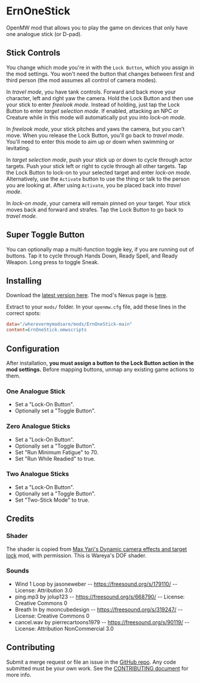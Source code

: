 # ErnOneStick

OpenMW mod that allows you to play the game on devices that only have one analogue stick (or D-pad).

## Stick Controls
You change which mode you're in with the `Lock Button`, which you assign in the mod settings. You won't need the button that changes between first and third person (the mod assumes all control of camera modes).

In *travel mode*, you have tank controls. Forward and back move your character, left and right yaw the camera. Hold the Lock Button and then use your stick to enter *freelook mode*. Instead of holding, just tap the Lock Button to enter *target selection mode*. If enabled, attacking an NPC or Creature while in this mode will automatically put you into *lock-on mode*.

In *freelook mode*, your stick pitches and yaws the camera, but you can't move. When you release the Lock Button, you'll go back to *travel mode*. You'll need to enter this mode to aim up or down when swimming or levitating.

In *target selection mode*, push your stick up or down to cycle through actor targets. Push your stick left or right to cycle through all other targets. Tap the Lock Button to lock-on to your selected target and enter *lock-on mode*. Alternatively, use the `Activate` button to use the thing or talk to the person you are looking at. After using `Activate`, you be placed back into *travel mode*.

In *lock-on mode*, your camera will remain pinned on your target. Your stick moves back and forward and strafes. Tap the Lock Button to go back to *travel mode*.

## Super Toggle Button
You can optionally map a multi-function toggle key, if you are running out of buttons. Tap it to cycle through Hands Down, Ready Spell, and Ready Weapon. Long press to toggle Sneak.

## Installing

Download the [latest version here](https://github.com/erinpentecost/ErnOneStick/archive/refs/heads/main.zip). The mod's Nexus page is [here](https://www.nexusmods.com/morrowind/mods/57315).

Extract to your `mods/` folder. In your `openmw.cfg` file, add these lines in the correct spots:

```ini
data="/wherevermymodsare/mods/ErnOneStick-main"
content=ErnOneStick.omwscripts
```

## Configuration

After installation, **you must assign a button to the Lock Button action in the mod settings.** Before mapping buttons, unmap any existing game actions to them.

### One Analogue Stick

- Set a "Lock-On Button".
- Optionally set a "Toggle Button".

### Zero Analogue Sticks

- Set a "Lock-On Button".
- Optionally set a "Toggle Button".
- Set "Run Minimum Fatigue" to 70.
- Set "Run While Readied" to true.

### Two Analogue Sticks

- Set a "Lock-On Button".
- Optionally set a "Toggle Button".
- Set "Two-Stick Mode" to true.

## Credits

### Shader

The shader is copied from [Max Yari's Dynamic camera effects and target lock](https://www.nexusmods.com/morrowind/mods/55327) mod, with permission. This is Wareya's DOF shader.

### Sounds

- Wind 1 Loop by jasoneweber -- https://freesound.org/s/179110/ -- License: Attribution 3.0
- ping.mp3 by jolup123 -- https://freesound.org/s/668790/ -- License: Creative Commons 0
- Breath In by mooncubedesign -- https://freesound.org/s/319247/ -- License: Creative Commons 0
- cancel.wav by pierrecartoons1979 -- https://freesound.org/s/90119/ -- License: Attribution NonCommercial 3.0

## Contributing

Submit a merge request or file an issue in the [GitHub repo](https://github.com/erinpentecost/ErnOneStick). Any code submitted must be your own work. See the [CONTRIBUTING document](https://github.com/erinpentecost/ErnOneStick/blob/main/CONTRIBUTING) for more info.
